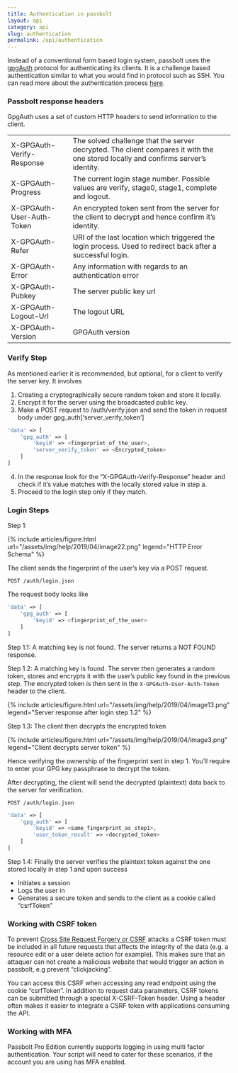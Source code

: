 ```yaml
---
title: Authentication in passbolt
layout: api
category: api
slug: authentication
permalink: /api/authentication
---
```


Instead of a conventional form based login system, passbolt uses the [gpgAuth](https://gpgauth.org/) protocol for authenticating its clients. It is a challenge based authentication similar to what you would find in protocol such as SSH. You can read more about the authentication process [here](https://help.passbolt.com/tech/auth).


### Passbolt response headers

GpgAuth uses a set of custom HTTP headers to send information to the client.


<table>
  <tr>
   <td>X-GPGAuth-Verify-Response
   </td>
   <td>The solved challenge that the server decrypted. The client compares it with the one stored locally and confirms server’s identity.
   </td>
  </tr>
  <tr>
   <td>X-GPGAuth-Progress
   </td>
   <td>The current login stage number. Possible values are verify, stage0, stage1, complete and logout.
   </td>
  </tr>
  <tr>
   <td>X-GPGAuth-User-Auth-Token
   </td>
   <td>An encrypted token sent from the server for the client to decrypt and hence confirm it’s identity.
   </td>
  </tr>
  <tr>
   <td>X-GPGAuth-Refer
   </td>
   <td>URI of the last location which triggered the login process. Used to redirect back after a successful login.
   </td>
  </tr>
  <tr>
   <td>X-GPGAuth-Error
   </td>
   <td>Any information with regards to an authentication error
   </td>
  </tr>
  <tr>
   <td>X-GPGAuth-Pubkey
   </td>
   <td>The server public key url
   </td>
  </tr>
  <tr>
   <td>X-GPGAuth-Logout-Url
   </td>
   <td>The logout URL
   </td>
  </tr>
  <tr>
   <td>X-GPGAuth-Version
   </td>
   <td>GPGAuth version
   </td>
  </tr>
</table>

### Verify Step

As mentioned earlier it is recommended, but optional, for a client to verify the server key. It involves 



1. Creating a cryptographically secure random token and store it locally.
2. Encrypt it for the server using the broadcasted public key.
3. Make a POST request to /auth/verify.json and send the token in request body under gpg_auth[‘server_verify_token’]

```php
'data' => [
    'gpg_auth' => [
        'keyid' => <fingerprint_of_the_user>,
        'server_verify_token' => <Encrypted_token>
    ]
]
```

4. In the response look for the “X-GPGAuth-Verify-Response” header and check if it’s value matches with the locally stored value in step a.
5. Proceed to the login step only if they match. 

### Login Steps

Step 1:

{% include articles/figure.html
    url="/assets/img/help/2019/04/image22.png"
    legend="HTTP Error Schema"
%}


The client sends the fingerprint of the user’s key via a POST request. 


```
POST /auth/login.json
```


The request body looks like 

```php
'data' => [
    'gpg_auth' => [
        'keyid' => <fingerprint_of_the_user>
    ]
]
```


Step 1.1: A matching key is not found. The server returns a NOT FOUND response.

Step 1.2: A matching key is found. The server then generates a random token, stores and encrypts it with the user’s public key found in the previous step. The encrypted token is then sent in the `X-GPGAuth-User-Auth-Token` header to the client.



{% include articles/figure.html
    url="/assets/img/help/2019/04/image13.png"
    legend="Server response after login step 1.2"
%}


Step 1.3: The client then decrypts the encrypted token

{% include articles/figure.html
    url="/assets/img/help/2019/04/image3.png"
    legend="Client decrypts server token"
%}


Hence verifying the ownership of the fingerprint sent in step 1. You’ll require to enter your GPG key passphrase to decrypt the token.

After decrypting, the client will send the decrypted (plaintext) data back to the server for verification.


```
POST /auth/login.json
```




```php
'data' => [
    'gpg_auth' => [
        'keyid' => <same_fingerprint_as_step1>,
        'user_token_result' => <decrypted_token> 
    ]
]
```


Step 1.4: Finally the server verifies the plaintext token against the one stored locally in step 1 and upon success



*   Initiates a session
*   Logs the user in
*   Generates a secure token and sends to the client as a cookie called “csrfToken”


### Working with CSRF token

To prevent [Cross Site Request Forgery or CSRF](https://en.wikipedia.org/wiki/Cross-site_request_forgery) attacks a CSRF token must be included in all future requests that affects the integrity of the data (e.g. a resource edit or a user delete action for example). This makes sure that an attaquer can not create a malicious website that would trigger an action in passbolt, e.g prevent “clickjacking”. 

You can access this CSRF when accessing any read endpoint using the cookie “csrfToken”. In addition to request data parameters, CSRF tokens can be submitted through a special X-CSRF-Token header. Using a header often makes it easier to integrate a CSRF token with applications consuming the API.


### Working with MFA

Passbolt Pro Edition currently supports logging in using multi factor authentication. Your script will need to cater for these scenarios, if the account you are using has MFA enabled.